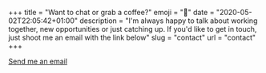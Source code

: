 +++
title = "Want to chat or grab a coffee?"
emoji = "🤙"
date = "2020-05-02T22:05:42+01:00"
description = "I'm always happy to talk about working together, new opportunities or just catching up. If you'd like to get in touch, just shoot me an email with the link below"
slug = "contact"
url = "contact"
+++

<div class="github-project__link align-center j-center">
  <a href="mailto:hello@murshidazher.com" class="learn-more-button w-inline-block filter-none" title="Email Murshid Azher (hello@murshidazher.com)">Send me an email</a>
</div>
